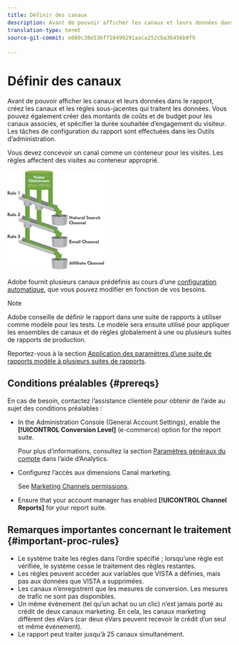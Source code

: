 ```yaml
---
title: Définir des canaux
description: Avant de pouvoir afficher les canaux et leurs données dans le rapport, créez les canaux et les règles sous-jacentes qui traitent les données. Vous pouvez également créer des montants de coûts et de budget pour les canaux associés, et spécifier la durée souhaitée d’engagement du visiteur. Les tâches de configuration du rapport sont effectuées dans les Outils d’administration.
translation-type: tm+mt
source-git-commit: e080c38e536f710490291aaca252cba36456b0f9

---
```



# Définir des canaux

Avant de pouvoir afficher les canaux et leurs données dans le rapport, créez les canaux et les règles sous-jacentes qui traitent les données. Vous pouvez également créer des montants de coûts et de budget pour les canaux associés, et spécifier la durée souhaitée d’engagement du visiteur. Les tâches de configuration du rapport sont effectuées dans les Outils d’administration.

Vous devez concevoir un canal comme un conteneur pour les visites. Les règles affectent des visites au conteneur approprié.

![](assets/buckets_2.png)

Adobe fournit plusieurs canaux prédéfinis au cours d’une [configuration automatique](/help/components/c-marketing-channels/getting-started/c-channel-autosetup.md), que vous pouvez modifier en fonction de vos besoins.

>[!NOTE]
>
>Adobe conseille de définir le rapport dans une suite de rapports à utiliser comme modèle pour les tests. Le modèle sera ensuite utilisé pour appliquer les ensembles de canaux et de règles globalement à une ou plusieurs suites de rapports de production.
>
>Reportez-vous à la section [Application des paramètres d’une suite de rapports modèle à plusieurs suites de rapports](/help/components/c-marketing-channels/getting-started/t-template.md).

## Conditions préalables {#prereqs}

En cas de besoin, contactez l’assistance clientèle pour obtenir de l’aide au sujet des conditions préalables :

* In the Administration Console (General Account Settings), enable the **[!UICONTROL Conversion Level]** (e-commerce) option for the report suite.

   Pour plus d’informations, consultez la section [Paramètres généraux du compte](https://docs.adobe.com/content/help/en/analytics/admin/admin-tools/general-acct-settings-admin.html) dans l’aide d’Analytics.

* Configurez l’accès aux dimensions Canal marketing.

   See [Marketing Channels permissions](/help/components/c-marketing-channels/mc-access/c-channel-report-access.md).

* Ensure that your account manager has enabled **[!UICONTROL Channel Reports]** for your report suite.

## Remarques importantes concernant le traitement {#important-proc-rules}

* Le système traite les règles dans l’ordre spécifié ; lorsqu’une règle est vérifiée, le système cesse le traitement des règles restantes.
* Les règles peuvent accéder aux variables que VISTA a définies, mais pas aux données que VISTA a supprimées.
* Les canaux n’enregistrent que les mesures de conversion. Les mesures de trafic ne sont pas disponibles.
* Un même événement (tel qu’un achat ou un clic) n’est jamais porté au crédit de deux canaux marketing. En cela, les canaux marketing diffèrent des eVars (car deux eVars peuvent recevoir le crédit d’un seul et même événement).
* Le rapport peut traiter jusqu’à 25 canaux simultanément.

